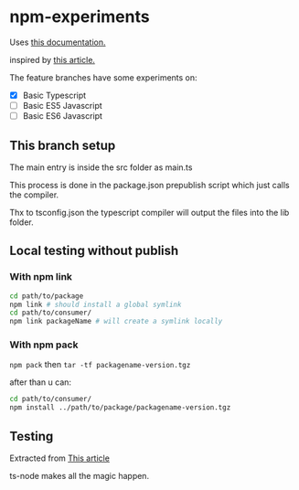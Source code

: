# npm-experiments

Uses [this documentation.](https://docs.npmjs.com/misc/developers)

inspired by [this article.](https://medium.com/@jdaudier/how-to-create-and-publish-your-first-node-js-module-444e7585b738)

The feature branches have some experiments on:
- [x] Basic Typescript
- [ ] Basic ES5 Javascript
- [ ] Basic ES6 Javascript

## This branch setup

The main entry is inside the src folder as main.ts

This process is done in the package.json prepublish script which just calls the compiler.

Thx to tsconfig.json the typescript compiler will output the files into the lib folder.

## Local testing without publish

### With npm link

```bash
cd path/to/package
npm link # should install a global symlink
cd path/to/consumer/
npm link packageName # will create a symlink locally
```

### With npm pack

`npm pack` then `tar -tf packagename-version.tgz`

after than u can:
```bash
cd path/to/consumer/
npm install ../path/to/package/packagename-version.tgz
```

## Testing

Extracted from [This article](https://journal.artfuldev.com/write-tests-for-typescript-projects-with-mocha-and-chai-in-typescript-86e053bdb2b6)

ts-node makes all the magic happen.
